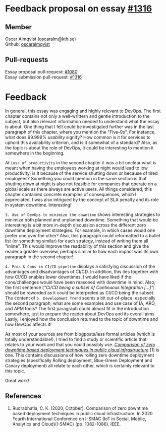 # Feedback proposal on essay [#1316](https://github.com/KTH/devops-course/pull/1316)

## Member
Oscar Almqvist (oscaralm@kth.se)    
Github: [oscaralmqvist](https://github.com/oscaralm)

## Pull-requests 
Essay proposal pull-request: [#1080](https://github.com/KTH/devops-course/pull/1080)    
Essay submission pull-request: [#1316](https://github.com/KTH/devops-course/pull/1316) 

# Feedback 

In general, this essay was engaging and highly relevant to DevOps. The first chapter contains not only a  well-writtern and gentle introduction to the subject, but also relevant information needed to understand what the essay is about. One thing that I felt could be investigated further was in the last paragraph of this chapter, where you mention the "Five-9s". For instance, what does 99.999% *usability* signify? How common is it for services to uphold this availability criterion, and is it somewhat of a standard? Also, as the topic is about the role of DevOps, it could be interesting to mention it somewhere in the beginning. 

At `Loss of productivity` in the second chapter it was a bit unclear what is meant when having the employees working at night would lead to low productivity; is it because of the service shutting down or because of tired employees? Something you could mention in the same section is that shutting down at night is also not feasible for companies that operate on a global scale as there always are active users. All things considered, this chapter contained concrete examples of consequences, which I appreciated. I was also intrigued by the concept of SLA penalty and its role in system downtime. Interesting!

`3. Use of DevOps to minimize the downtime` shows interesting strategies to minimize both planned and unplanned downtime. Something that would be interesting is a bit more in-depth discussion across the different zero downtime deployment strategies. For example, in which cases would one prefer one over the other? Also, this paragraph could reformatted to a bullet list (or something similar) for each strategy, instead of writing them all "inline". This would improve the readability of this section and give the reader a greater overview, perhaps similar to how each impact was its own paragraph in the second chapter!

`4. Pros & Cons in CI/CD pipeline` displays a satisfying discussion of the advantages and disadvantages of CI/CD. In addition, this ties together with how CI/CD enables lower downtimes. I would have liked if the cons/challenges would have been reasoned with downtime in mind. Also, the first sentence (*"CI/CD being a subset of Continuous Integration [...]"*) should be reworded as it could be interpreted as CI/CD being the subset. The content of  `5. Development Trend` seems a bit out-of-place, especially the second paragraph; what are some examples and use case of IA, ARO, and APM tools? The first paragraph could almost fit in the introduction somewhere, just to prepare the reader about DevOps and its overall aims. Lastly, I enjoyed how the conclusion returned to the topic of downtime and how DevOps affects it!

As most of your sources are from blogposts/less formal articles (which is totally understandable!), I tried to find a study or scientific article that relates to your work and that you could possibly use. *[Comparison of zero downtime based deployment techniques in public cloud infrastructure](https://ieeexplore.ieee.org/abstract/document/9243605)* [1] is one. This contains discussions of how rolling zero downtime deployment strategies (specifically Rolling deployment, Blue-Green Deployment and Canary deployment) all relate to each other, which is certainly relevant to this topic. 

Great work!

## References 
1. Rudrabhatla, C. K. (2020, October). Comparison of zero downtime based deployment techniques in public cloud infrastructure. In 2020 Fourth International Conference on I-SMAC (IoT in Social, Mobile, Analytics and Cloud)(I-SMAC) (pp. 1082-1086). IEEE.

